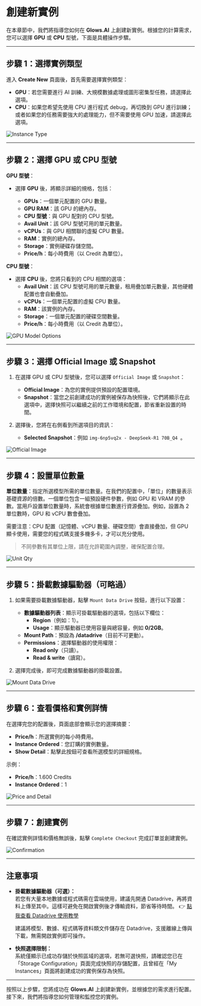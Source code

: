 # 創建新實例

在本章節中，我們將指導您如何在 **Glows.AI** 上創建新實例。根據您的計算需求，您可以選擇 **GPU** 或 **CPU** 型號，下面是具體操作步驟。

---

## **步驟 1：選擇實例類型**

進入 **Create New** 頁面後，首先需要選擇實例類型：

- **GPU**：若您需要進行 AI 訓練、大規模數據處理或圖形密集型任務，請選擇此選項。
- **CPU**：如果您希望先使用 CPU 進行程式 debug，再切換到 GPU 進行訓練；或者如果您的任務需要強大的處理能力，但不需要使用 GPU 加速，請選擇此選項。

![Instance Type](../../../../../docs/docs-images/p03/01.Instance%20type.jpg)

---

## **步驟 2：選擇 GPU 或 CPU 型號**

**GPU 型號**：

- 選擇 **GPU** 後，將顯示詳細的規格，包括：

  - **GPUs**：一個單元配置的 GPU 數量。
  - **GPU RAM**：該 GPU 的總內存。
  - **CPU 型號**：與 GPU 配對的 CPU 型號。
  - **Avail Unit**：該 GPU 型號可用的單元數量。
  - **vCPUs**：與 GPU 相關聯的虛擬 CPU 數量。
  - **RAM**：實例的總內存。
  - **Storage**：實例硬碟存儲空間。
  - **Price/h**：每小時費用（以 Credit 為單位）。

**CPU 型號**：

- 選擇 **CPU** 後，您將只看到的 CPU 相關的選項：
  - **Avail Unit**：該 CPU 型號可用的單元數量，租用疊加單元數量，其他硬體配置也會自動疊加。
  - **vCPUs**：一個單元配置的虛擬 CPU 數量。
  - **RAM**：該實例的內存。
  - **Storage**：一個單元配置的硬碟空間數量。
  - **Price/h**：每小時費用（以 Credit 為單位）。

![GPU Model Options](../../../../../docs/docs-images/p03/02.GPU%20options.jpg)

---

## **步驟 3：選擇 Official Image 或 Snapshot**

1. 在選擇 GPU 或 CPU 型號後，您可以選擇 `Official Image` 或 `Snapshot`：

   - **Official Image**：為您的實例提供預設的配置環境。
   - **Snapshot**：當您之前創建成功的實例被保存為快照後，它們將顯示在此選項中，選擇快照可以繼續之前的工作環境和配置，節省重新設置的時間。

2. 選擇後，您將在右側看到所選項目的資訊：
   - **Selected Snapshot**：例如 `img-6np5vq2x - DeepSeek-R1 70B_Q4
`。

![Official Image](../../../../../docs/docs-images/p03/03.Selected%20Image.jpg)

---

## **步驟 4：設置單位數量**

**單位數量**：指定所選模型所需的單位數量。在我們的配置中，「單位」的數量表示基礎資源的倍數。一個單位包含一組預設硬件參數，例如 GPU 和 VRAM 的參數。當用戶設置單位數量時，系統會根據單位數進行資源疊加。例如，設置為 2 單位數時，GPU 和 vCPU 數會疊加。

需要注意：CPU 配置（記憶體、vCPU 數量、硬碟空間）會直接疊加，但 GPU 顯卡使用，需要您的程式碼支援多機多卡，才可以充分使用。

> 不同參數有其單位上限，請在允許範圍內調整，確保配置合理。

![Unit Qty](../../../../../docs/docs-images/p03/04.Unit%20Qty.jpg)

---

## **步驟 5：掛載數據驅動器（可略過）**

1. 如果需要掛載數據驅動器，點擊 `Mount Data Drive` 按鈕，進行以下設置：

   - **數據驅動器列表**：顯示可掛載驅動器的選項，包括以下欄位：
     - **Region**（例如：1）。
     - **Usage**：顯示驅動器已使用容量與總容量，例如 **0/2GB**。
   - **Mount Path**：預設為 **/datadrive**（目前不可更動）。
   - **Permissions**：選擇驅動器的使用權限：
     - **Read only**（只讀）。
     - **Read & write**（讀寫）。

2. 選擇完成後，即可完成數據驅動器的掛載設置。

![Mount Data Drive](../../../../../docs/docs-images/p03/05.Mount%20Data%20Drive.jpg)

---

## **步驟 6：查看價格和實例詳情**

在選擇完您的配置後，頁面底部會顯示您的選擇摘要：

- **Price/h**：所選實例的每小時費用。
- **Instance Ordered**：您訂購的實例數量。
- **Show Detail**：點擊此按鈕可查看所選模型的詳細規格。

示例：

- **Price/h**：1.600 Credits
- **Instance Ordered**：1

![Price and Detail](../../../../../docs/docs-images/p03/06.Price%20and%20Detail.jpg)

---

## **步驟 7：創建實例**

在確認實例詳情和價格無誤後，點擊 `Complete Checkout` 完成訂單並創建實例。

![Confirmation](../../../../../docs/docs-images/p03/07.Confirmation.jpg)

---

## **注意事項**

- **掛載數據驅動器（可選）：**  
  若您有大量本地數據或程式碼需在雲端使用，建議先開通 Datadrive，再將資料上傳至其中。這樣可避免在開啟實例後才傳輸資料，節省等待時間。
  👉 [點我查看 Datadrive 使用教學](https://docs.glows.ai/zh-TW/docs/datadrive)

  建議將模型、數據、程式碼等資料類文件儲存在 Datadrive，支援離線上傳與下載，無需開啟實例即可操作。

- **快照選擇限制：**  
  系統僅顯示已成功存儲於快照區域的選項，若無可選快照，請確認您已在「Storage Configuration」頁面完成快照的存儲配置，且曾經在「My Instances」頁面將創建成功的實例保存為快照。

---

按照以上步驟，您將成功在 **Glows.AI** 上創建新實例，並根據您的需求進行配置。接下來，我們將指導您如何管理和監控您的實例。
